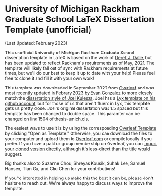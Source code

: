 # University of Michigan Rackham Graduate School LaTeX Dissertation Template (unofficial)

(Last Updated: February 2023)

This unofficial University of Michigan Rackham Graduate School dissertation template in LaTeX is based on the work of [Derek J. Dalle](http://www-personal.umich.edu/~dalle/codes/thesis-umich/), but has been updated to reflect Rackham's requirements as of May, 2021. The template will likely fall out of sync with Rackham requirements at future times, but we'll do our best to keep it up to date with your help! Please feel free to clone it and fill it with your own work!

This template was downloaded in September 2022 from [Overleaf](https://www.overleaf.com/latex/templates/university-of-michigan-dissertation-template-unofficial/tpnjzndnrzmf) and was most recently updated in Febrary 2023 by [Evan Gonzalez](mailto:evangonzalez.mail@gmail.com) to more closely match the [dissertation style of Joel Kulesza](https://deepblue.lib.umich.edu/handle/2027.42/147541). Joel has a [Lyx template on his github account](https://github.com/jkulesza/UMich_Dissertation_LyX), but for those of us that aren't fluent in Lyx, this template gets us pretty close. Joel's original dissertation was 1.5 spaced but this template has been changed to double space. This paramter can be changed on line 1504 of thesis-umich.cls.

The easiest ways to use it is by using the corresponding [Overleaf Template](https://www.overleaf.com/latex/templates/university-of-michigan-dissertation-template-unofficial/tpnjzndnrzmf) by clicking "Open as Template." Otherwise, you can download the files to your computer and upload them to [Overleaf.com](https://www.overleaf.com) or compile locally if you prefer. If you have a paid or group membership on Overleaf, you can [import your cloned version directly](https://www.overleaf.com/learn/how-to/How_do_I_push_a_new_project_to_Overleaf_via_git%3F), although it's less-direct than the title would suggest.

Big thanks also to Suzanne Chou, Shreyas Kousik, Suhak Lee, Samuel Hansen, Tian Gu, and Chu Chen for your contributions!

If you're interested in helping us make this the best it can be, please don't hesitate to reach out. We're always happy to discuss ways to improve the template.
